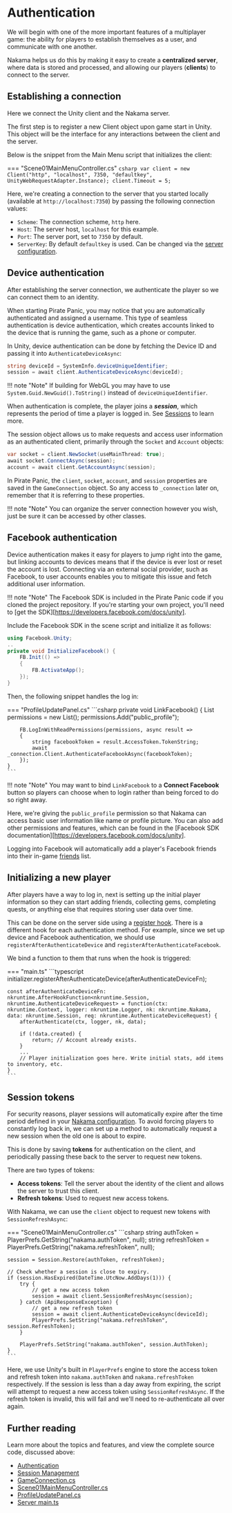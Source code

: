 # Authentication

We will begin with one of the more important features of a multiplayer game: the ability for players to establish themselves as a user, and communicate with one another.

Nakama helps us do this by making it easy to create a **centralized server**, where data is stored and processed, and allowing our players (**clients**) to connect to the server.

## Establishing a connection

Here we connect the Unity client and the Nakama server.

The first step is to register a new Client object upon game start in Unity. This object will be the interface for any interactions between the client and the server.

Below is the snippet from the Main Menu script that initializes the client:

=== "Scene01MainMenuController.cs"
    ```csharp
    var client = new Client("http", "localhost", 7350, "defaultkey", UnityWebRequestAdapter.Instance);
    client.Timeout = 5;
    ```

Here, we're creating a connection to the server that you started locally (available at `http://localhost:7350`) by passing the following connection values:

* `Scheme`: The connection scheme, `http` here.
* `Host`: The server host, `localhost` for this example.
* `Port`: The server port, set to `7350` by default.
* `ServerKey`: By default `defaultkey` is used. Can be changed via the [server configuration](../../../getting-started/configuration.md#socket).

## Device authentication

After establishing the server connection, we authenticate the player so we can connect them to an identity.

When starting Pirate Panic, you may notice that you are automatically authenticated and assigned a username. This type of seamless authentication is device authentication, which creates accounts linked to the device that is running the game, such as a phone or computer.

In Unity, device authentication can be done by fetching the Device ID and passing it into `AuthenticateDeviceAsync`:

```csharp
string deviceId = SystemInfo.deviceUniqueIdentifier;
session = await client.AuthenticateDeviceAsync(deviceId);
```
!!! note "Note"
    If building for WebGL you may have to use `System.Guid.NewGuid().ToString()` instead of `deviceUniqueIdentifier`.

When authentication is complete, the player joins a ***session***, which represents the period of time a player is logged in. See [Sessions](../../../concepts/session.md) to learn more.

The session object allows us to make requests and access user information as an authenticated client, primarily through the `Socket` and `Account` objects:

```csharp
var socket = client.NewSocket(useMainThread: true);
await socket.ConnectAsync(session);
account = await client.GetAccountAsync(session);
```

In Pirate Panic, the `client`, `socket`, `account`, and `session` properties are saved in the `GameConnection` object. So any access to `_connection` later on, remember that it is referring to these properties.

!!! note "Note"
    You can organize the server connection however you wish, just be sure it can be accessed by other classes.

## Facebook authentication

Device authentication makes it easy for players to jump right into the game, but linking accounts to devices means that if the device is ever lost or reset the account is lost. Connecting via an external social provider, such as Facebook, to user accounts enables you to mitigate this issue and fetch additional user information.

!!! note "Note"
    The Facebook SDK is included in the Pirate Panic code if you cloned the project repository. If you're starting your own project, you'll need to [get the SDK][https://developers.facebook.com/docs/unity].


Include the Facebook SDK in the scene script and initialize it as follows:

```csharp
using Facebook.Unity;
..
private void InitializeFacebook() {
    FB.Init(() =>
    {
        FB.ActivateApp();
    });
}
```

Then, the following snippet handles the log in:

=== "ProfileUpdatePanel.cs"
    ```csharp
    private void LinkFacebook()
    {
        List<string> permissions = new List<string>();
        permissions.Add("public_profile");

        FB.LogInWithReadPermissions(permissions, async result =>
        {
            string facebookToken = result.AccessToken.TokenString;
            await _connection.Client.AuthenticateFacebookAsync(facebookToken);
        });
    }
    ```

!!! note "Note"
    You may want to bind `LinkFacebook` to a **Connect Facebook** button so players can choose when to login rather than being forced to do so right away.

Here, we're giving the `public_profile` permission so that Nakama can access basic user information like name or profile picture. You can also add other permissions and features, which can be found in the [Facebook SDK documentation][https://developers.facebook.com/docs/unity].

Logging into Facebook will automatically add a player's Facebook friends into their in-game [friends](friends.md) list.

## Initializing a new player

After players have a way to log in, next is setting up the initial player information so they can start adding friends, collecting gems, completing quests, or anything else that requires storing user data over time.

This can be done on the server side using a [register hook](../../../server-framework/basics.md#register-hooks). There is a different hook for each authentication method. For example, since we set up device and Facebook authentication, we should use `registerAfterAuthenticateDevice` and `registerAfterAuthenticateFacebook`.

We bind a function to them that runs when the hook is triggered:

=== "main.ts"
    ```typescript
    initializer.registerAfterAuthenticateDevice(afterAuthenticateDeviceFn);

    const afterAuthenticateDeviceFn: nkruntime.AfterHookFunction<nkruntime.Session, nkruntime.AuthenticateDeviceRequest> = function(ctx: nkruntime.Context, logger: nkruntime.Logger, nk: nkruntime.Nakama, data: nkruntime.Session, req: nkruntime.AuthenticateDeviceRequest) {
        afterAuthenticate(ctx, logger, nk, data);

        if (!data.created) {
            return; // Account already exists.
        }
        ...
        // Player initialization goes here. Write initial stats, add items to inventory, etc.
    }
    ```

## Session tokens

For security reasons, player sessions will automatically expire after the time period defined in your [Nakama configuration](../../../getting-started/configuration.md#common-properties). To avoid forcing players to constantly log back in, we can set up a method to automatically request a new session when the old one is about to expire.

This is done by saving **tokens** for authentication on the client, and periodically passing these back to the server to request new tokens.

There are two types of tokens:

* **Access tokens**: Tell the server about the identity of the client and allows the server to trust this client.
* **Refresh tokens**: Used to request new access tokens.

With Nakama, we can use the `client` object to request new tokens with `SessionRefreshAsync`:

=== "Scene01MainMenuController.cs"
    ```csharp
    string authToken = PlayerPrefs.GetString("nakama.authToken", null);
    string refreshToken = PlayerPrefs.GetString("nakama.refreshToken", null);

    session = Session.Restore(authToken, refreshToken);

    // Check whether a session is close to expiry.
    if (session.HasExpired(DateTime.UtcNow.AddDays(1))) {
        try {
            // get a new access token
            session = await client.SessionRefreshAsync(session);
        } catch (ApiResponseException) {
            // get a new refresh token
            session = await client.AuthenticateDeviceAsync(deviceId);
            PlayerPrefs.SetString("nakama.refreshToken", session.RefreshToken);
        }

        PlayerPrefs.SetString("nakama.authToken", session.AuthToken);
    }
    ```
Here, we use Unity's built in `PlayerPrefs` engine to store the access token and refresh token into `nakama.authToken` and `nakama.refreshToken` respectively.
If the session is less than a day away from expiring, the script will attempt to request a new access token using `SessionRefreshAsync`. If the refresh token is invalid, this will fail and we'll need to re-authenticate all over again.

## Further reading

Learn more about the topics and features, and view the complete source code, discussed above:

* [Authentication](../../../concepts/authentication.md)
* [Session Management](../../../concepts/session-management.md)
* [GameConnection.cs](https://github.com/heroiclabs/unity-sampleproject/blob/master/PiratePanic/Assets/PiratePanic/Scripts/GameConnection.cs)
* [Scene01MainMenuController.cs](https://github.com/heroiclabs/unity-sampleproject/blob/master/PiratePanic/Assets/PiratePanic/Scripts/Scene01MainMenuController.cs)
* [ProfileUpdatePanel.cs](https://github.com/heroiclabs/unity-sampleproject/blob/master/PiratePanic/Assets/PiratePanic/Scripts/Menus/Profile/ProfileUpdatePanel.cs)
* [Server main.ts](https://github.com/heroiclabs/unity-sampleproject/blob/master/ServerModules/src/main.ts)
